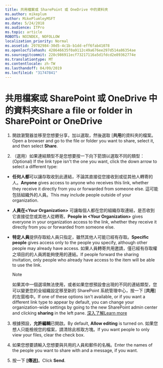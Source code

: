 ```yaml
---
title: 共用檔案或 SharePoint 或 OneDrive 中的資料夾
ms.author: mikeplum
author: MikePlumleyMSFT
ms.date: 5/24/2018
ms.audience: ITPro
ms.topic: article
ROBOTS: NOINDEX, NOFOLLOW
localization_priority: Normal
ms.assetid: 29782984-30d5-4c1b-b1dd-eff6fab41078
ms.openlocfilehash: 428646635f0a9112c49a676ee297d514a86354ae
ms.sourcegitcommit: 228c986911ecf73217116a5d1fdcd2e89362774e
ms.translationtype: MT
ms.contentlocale: zh-TW
ms.lasthandoff: 04/09/2019
ms.locfileid: "31747841"
---
```

# <a name="share-a-file-or-folder-in-sharepoint-or-onedrive"></a><span data-ttu-id="c8db4-102">共用檔案或 SharePoint 或 OneDrive 中的資料夾</span><span class="sxs-lookup"><span data-stu-id="c8db4-102">Share a file or folder in SharePoint or OneDrive</span></span>

1. <span data-ttu-id="c8db4-103">開啟瀏覽器並移至您想要分享，加以選取，然後選取 [**共用**的資料夾的檔案。</span><span class="sxs-lookup"><span data-stu-id="c8db4-103">Open a browser and go to the file or folder you want to share, select it, and then select **Share**.</span></span> 
    
2. <span data-ttu-id="c8db4-104">（選用）如果連結類型不是您想要按一下向下箭頭以選取不同的類型：</span><span class="sxs-lookup"><span data-stu-id="c8db4-104">(Optional) If the link type isn't the one you want, click the down arrow to select a different type:</span></span>
    
  - <span data-ttu-id="c8db4-105">**任何人都**可以讓存取收到此連結，不論其直接從您接收到或從其他人轉寄的人。</span><span class="sxs-lookup"><span data-stu-id="c8db4-105">**Anyone** gives access to anyone who receives this link, whether they receive it directly from you or forwarded from someone else.</span></span> <span data-ttu-id="c8db4-106">這可能包括組織外的人員。</span><span class="sxs-lookup"><span data-stu-id="c8db4-106">This may include people outside of your organization.</span></span> 
    
  - <span data-ttu-id="c8db4-107">**人員在\<Your Organization\>** 可讓每個人都在您的組織存取連結，是否收到它直接從您或其他人從轉寄。</span><span class="sxs-lookup"><span data-stu-id="c8db4-107">**People in \<Your Organization\>** gives everyone in your organization access to the link, whether they receive it directly from you or forwarded from someone else.</span></span> 
    
  - <span data-ttu-id="c8db4-108">**特定人員**提供存取給人員只指定，雖然其他人可能已經有存取。</span><span class="sxs-lookup"><span data-stu-id="c8db4-108">**Specific people** gives access only to the people you specify, although other people may already have access.</span></span> <span data-ttu-id="c8db4-109">如果人員轉寄共用邀請，僅已經有存取權之項目的的人員將能夠使用的連結。</span><span class="sxs-lookup"><span data-stu-id="c8db4-109">If people forward the sharing invitation, only people who already have access to the item will be able to use the link.</span></span> 
    
    > [!NOTE]
    > <span data-ttu-id="c8db4-110">如果其中一個選項無法使用，或者如果您想預設會出現的不同的連結類型，您可以變更您的全組織設定移至新的 SharePoint 系統管理中心，按一下 [**共用**] 的左窗格中。</span><span class="sxs-lookup"><span data-stu-id="c8db4-110">If one of these options isn't available, or if you want a different link type to appear by default, you can change your organization-wide settings by going to the new SharePoint admin center and clicking **sharing** in the left pane.</span></span> [<span data-ttu-id="c8db4-111">深入了解</span><span class="sxs-lookup"><span data-stu-id="c8db4-111">Learn more</span></span>](https://go.microsoft.com/fwlink/?linkid=866426)
  
3. <span data-ttu-id="c8db4-112">根據預設，**允許編輯**已開啟。</span><span class="sxs-lookup"><span data-stu-id="c8db4-112">By default, **Allow editing** is turned on.</span></span> <span data-ttu-id="c8db4-113">如果您想人只能檢視您的檔案，請清除此核取方塊。</span><span class="sxs-lookup"><span data-stu-id="c8db4-113">If you want people to only view your files, clear the check box.</span></span> 
    
4. <span data-ttu-id="c8db4-114">如果您想要請輸入您想要與共用的人員和郵件的名稱。</span><span class="sxs-lookup"><span data-stu-id="c8db4-114">Enter the names of the people you want to share with and a message, if you want.</span></span>
    
5. <span data-ttu-id="c8db4-115">按一下 **[傳送]**。</span><span class="sxs-lookup"><span data-stu-id="c8db4-115">Click **Send**.</span></span> 
    

